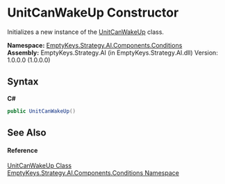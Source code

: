 # UnitCanWakeUp Constructor 
 

Initializes a new instance of the <a href="T_EmptyKeys_Strategy_AI_Components_Conditions_UnitCanWakeUp">UnitCanWakeUp</a> class.

**Namespace:**&nbsp;<a href="N_EmptyKeys_Strategy_AI_Components_Conditions">EmptyKeys.Strategy.AI.Components.Conditions</a><br />**Assembly:**&nbsp;EmptyKeys.Strategy.AI (in EmptyKeys.Strategy.AI.dll) Version: 1.0.0.0 (1.0.0.0)

## Syntax

**C#**<br />
``` C#
public UnitCanWakeUp()
```


## See Also


#### Reference
<a href="T_EmptyKeys_Strategy_AI_Components_Conditions_UnitCanWakeUp">UnitCanWakeUp Class</a><br /><a href="N_EmptyKeys_Strategy_AI_Components_Conditions">EmptyKeys.Strategy.AI.Components.Conditions Namespace</a><br />